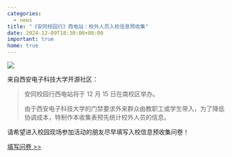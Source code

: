 ```yaml
---
categories:
  - news
title: "《安同校园行》西电站：校外人员入校信息预收集"
date: 2024-12-09T18:30:00+08:00
important: true
home: true
---
```

![](/assets/news/安同开源社区校园行西电站_校外人员入校信息预收集二维码.png)


来自西安电子科技大学开源社区：

> 安同校园行西电站将于 12 月 15 日在南校区举办。
> 
> 由于西安电子科技大学的门禁要求外来群众由教职工或学生带入，为了降低协调成本，特制作本收集表预先统计校外人员的信息。

请希望进入校园现场参加活动的朋友尽早填写入校信息预收集问卷！

[填写问卷 >> ](https://docs.qq.com/form/page/DZlBUT3BtRVRCU1JE)
